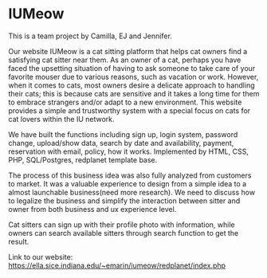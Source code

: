 # IUMeow
This is a team project by Camilla, EJ and Jennifer.

Our website IUMeow is a cat sitting platform that helps cat owners find a satisfying cat sitter near them. As an owner of a cat, perhaps you have faced the upsetting situation of having to ask someone to take care of your favorite mouser due to various reasons, such as vacation or work. However, when it comes to cats, most owners desire a delicate approach to handling their cats; this is because cats are sensitive and it takes a long time for them to embrace strangers and/or adapt to a new environment. This website provides a simple and trustworthy system with a special focus on cats for cat lovers within the IU network.

We have built the functions including sign up, login system, password change, upload/show data, search by date and availability, payment, reservation with email, policy, how it works. Implemented by HTML, CSS, PHP, SQL/Postgres, redplanet template base.

The process of this business idea was also fully analyzed from customers to market. It was a valuable experience to design from a simple idea to a almost launchable business(need more research). We need to discuss how to legalize the business and simplify the interaction between sitter and owner from both business and ux experience level. 

Cat sitters can sign up with their profile photo with information, while owners can search available sitters through search function to get the result.

Link to our website: https://ella.sice.indiana.edu/~emarin/iumeow/redplanet/index.php

